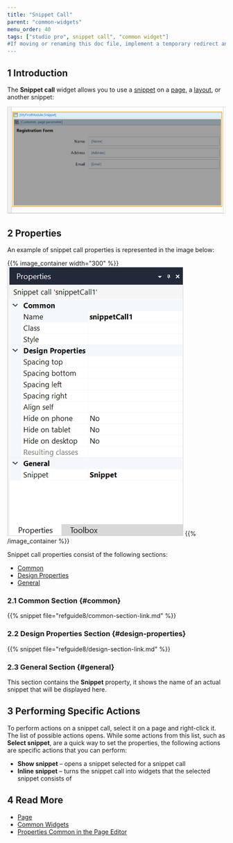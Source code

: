 ```yaml
---
title: "Snippet Call"
parent: "common-widgets"
menu_order: 40
tags: ["studio pro", snippet call", "common widget"]
#If moving or renaming this doc file, implement a temporary redirect and let the respective team know they should update the URL in the product. See Mapping to Products for more details.
---
```


## 1 Introduction

The **Snippet call** widget allows you to use a [snippet](snippet) on a [page](page), a [layout](layout), or another snippet:

![Snippet Call Example](attachments/common-widgets/snippet-call-example.png)

## 2 Properties

An example of snippet call properties is represented in the image below:

{{% image_container width="300" %}}![Snippet Call Properties](attachments/common-widgets/snippet-call-properties.png)
{{% /image_container %}}

Snippet call properties consist of the following sections:

* [Common](#common)
* [Design Properties](#design-properties)
* [General](#general)

### 2.1 Common Section {#common}

{{% snippet file="refguide8/common-section-link.md" %}}

### 2.2 Design Properties Section {#design-properties}

{{% snippet file="refguide8/design-section-link.md" %}} 

### 2.3 General Section {#general}

This section contains the **Snippet** property, it shows the name of an actual snippet that will be displayed here.

## 3 Performing Specific Actions

To perform actions on a snippet call, select it on a page and right-click it. The list of possible actions opens. While some actions from this list, such as **Select snippet**, are a quick way to set the properties, the following actions are specific actions that you can perform:

* **Show snippet** – opens a snippet selected for a snippet call
* **Inline snippet** – turns the snippet call into widgets that the selected snippet consists of

## 4 Read More

* [Page](page)
* [Common Widgets](common-widgets)
* [Properties Common in the Page Editor](common-widget-properties)